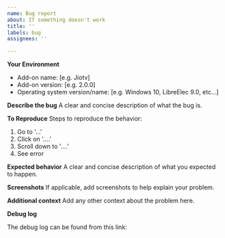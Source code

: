 ```yaml
---
name: Bug report
about: If something doesn't work
title: ''
labels: bug
assignees: ''

---
```


**Your Environment**
- Add-on name: [e.g. Jiotv]
- Add-on version: [e.g. 2.0.0]
- Operating system version/name: [e.g. Windows 10, LibreElec 9.0, etc...]

**Describe the bug**
A clear and concise description of what the bug is.

**To Reproduce**
Steps to reproduce the behavior:
1. Go to '...'
2. Click on '....'
3. Scroll down to '....'
4. See error

**Expected behavior**
A clear and concise description of what you expected to happen.

**Screenshots**
If applicable, add screenshots to help explain your problem.

**Additional context**
Add any other context about the problem here.

**Debug log**
<!--- How to:
1) Enable Kodi debug: go to Kodi Settings > System Settings > Logging, and enable "Enable debug logging"
2) How to get the log file? Read Kodi wiki: https://kodi.wiki/view/Log_file/Easy
RESPECT THE RULES!
- A DEBUG LOG IS ALWAYS MANDATORY WHEN CREATING AN ISSUE. PROVIDE A LINK TO THE LOG!
- DO NOT PASTE THE CONTENT OF THE LOG HERE
- DO NOT CUT THE LOG
- If the log file is really huge (more 1Mb) in Kodi settings disable "Component-specific logging" then create a new log
-->
The debug log can be found from this link:
